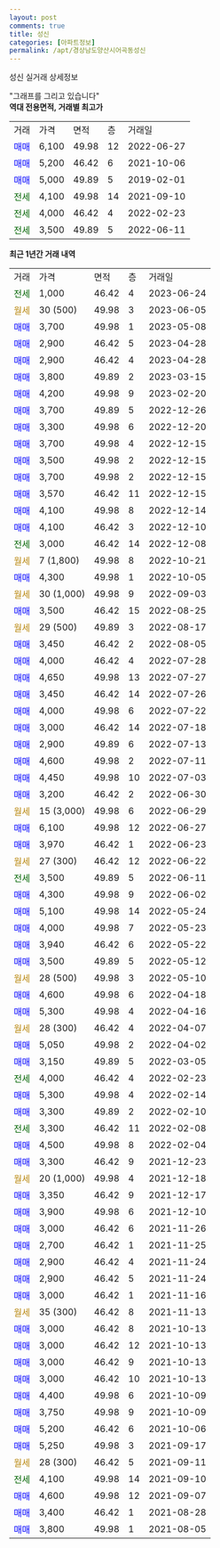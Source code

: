 ```yaml
---
layout: post
comments: true
title: 성신
categories: [아파트정보]
permalink: /apt/경상남도양산시어곡동성신
---
```


성신 실거래 상세정보

<script type="text/javascript">
  google.charts.load('current', {'packages':['line', 'corechart']});
  google.charts.setOnLoadCallback(drawChart);

  function drawChart() {
    var data = new google.visualization.DataTable();
    data.addColumn('date', '거래일');
    data.addColumn('number', "매매");
    data.addColumn('number', "전세");
    data.addColumn('number', "전매");

    data.addRows([[new Date(Date.parse("2023-06-24")), null, 1000, null], [new Date(Date.parse("2023-06-05")), null, null, null], [new Date(Date.parse("2023-05-08")), 3700, null, null], [new Date(Date.parse("2023-04-28")), 2900, null, null], [new Date(Date.parse("2023-04-28")), 2900, null, null], [new Date(Date.parse("2023-03-15")), 3800, null, null], [new Date(Date.parse("2023-02-20")), 4200, null, null], [new Date(Date.parse("2022-12-26")), 3700, null, null], [new Date(Date.parse("2022-12-20")), 3300, null, null], [new Date(Date.parse("2022-12-15")), 3700, null, null], [new Date(Date.parse("2022-12-15")), 3500, null, null], [new Date(Date.parse("2022-12-15")), 3700, null, null], [new Date(Date.parse("2022-12-15")), 3570, null, null], [new Date(Date.parse("2022-12-14")), 4100, null, null], [new Date(Date.parse("2022-12-10")), 4100, null, null], [new Date(Date.parse("2022-12-08")), null, 3000, null], [new Date(Date.parse("2022-10-21")), null, null, null], [new Date(Date.parse("2022-10-05")), 4300, null, null], [new Date(Date.parse("2022-09-03")), null, null, null], [new Date(Date.parse("2022-08-25")), 3500, null, null], [new Date(Date.parse("2022-08-17")), null, null, null], [new Date(Date.parse("2022-08-05")), 3450, null, null], [new Date(Date.parse("2022-07-28")), 4000, null, null], [new Date(Date.parse("2022-07-27")), 4650, null, null], [new Date(Date.parse("2022-07-26")), 3450, null, null], [new Date(Date.parse("2022-07-22")), 4000, null, null], [new Date(Date.parse("2022-07-18")), 3000, null, null], [new Date(Date.parse("2022-07-13")), 2900, null, null], [new Date(Date.parse("2022-07-11")), 4600, null, null], [new Date(Date.parse("2022-07-03")), 4450, null, null], [new Date(Date.parse("2022-06-30")), 3200, null, null], [new Date(Date.parse("2022-06-29")), null, null, null], [new Date(Date.parse("2022-06-27")), 6100, null, null], [new Date(Date.parse("2022-06-23")), 3970, null, null], [new Date(Date.parse("2022-06-22")), null, null, null], [new Date(Date.parse("2022-06-11")), null, 3500, null], [new Date(Date.parse("2022-06-02")), 4300, null, null], [new Date(Date.parse("2022-05-24")), 5100, null, null], [new Date(Date.parse("2022-05-23")), 4000, null, null], [new Date(Date.parse("2022-05-22")), 3940, null, null], [new Date(Date.parse("2022-05-12")), 3500, null, null], [new Date(Date.parse("2022-05-10")), null, null, null], [new Date(Date.parse("2022-04-18")), 4600, null, null], [new Date(Date.parse("2022-04-16")), 5300, null, null], [new Date(Date.parse("2022-04-07")), null, null, null], [new Date(Date.parse("2022-04-02")), 5050, null, null], [new Date(Date.parse("2022-03-05")), 3150, null, null], [new Date(Date.parse("2022-02-23")), null, 4000, null], [new Date(Date.parse("2022-02-14")), 5300, null, null], [new Date(Date.parse("2022-02-10")), 3300, null, null], [new Date(Date.parse("2022-02-08")), null, 3300, null], [new Date(Date.parse("2022-02-04")), 4500, null, null], [new Date(Date.parse("2021-12-23")), 3300, null, null], [new Date(Date.parse("2021-12-18")), null, null, null], [new Date(Date.parse("2021-12-17")), 3350, null, null], [new Date(Date.parse("2021-12-10")), 3900, null, null], [new Date(Date.parse("2021-11-26")), 3000, null, null], [new Date(Date.parse("2021-11-25")), 2700, null, null], [new Date(Date.parse("2021-11-24")), 2900, null, null], [new Date(Date.parse("2021-11-24")), 2900, null, null], [new Date(Date.parse("2021-11-16")), 3000, null, null], [new Date(Date.parse("2021-11-13")), null, null, null], [new Date(Date.parse("2021-10-13")), 3000, null, null], [new Date(Date.parse("2021-10-13")), 3000, null, null], [new Date(Date.parse("2021-10-13")), 3000, null, null], [new Date(Date.parse("2021-10-13")), 3000, null, null], [new Date(Date.parse("2021-10-09")), 4400, null, null], [new Date(Date.parse("2021-10-09")), 3750, null, null], [new Date(Date.parse("2021-10-06")), 5200, null, null], [new Date(Date.parse("2021-09-17")), 5250, null, null], [new Date(Date.parse("2021-09-11")), null, null, null], [new Date(Date.parse("2021-09-10")), null, 4100, null], [new Date(Date.parse("2021-09-07")), 4600, null, null], [new Date(Date.parse("2021-08-28")), 3400, null, null], [new Date(Date.parse("2021-08-05")), 3800, null, null]]);

    var options = {
      hAxis: {
        format: 'yyyy/MM/dd'
      },    
      lineWidth: 0,
      pointsVisible: true,    
      title: '최근 1년간 유형별 실거래가 분포',
      legend: { position: 'bottom' }
    };

    var formatter = new google.visualization.NumberFormat({pattern:'###,###'} );
    formatter.format(data, 1);
    formatter.format(data, 2);
    
    setTimeout(function() {
        var chart = new google.visualization.LineChart(document.getElementById('columnchart_material'));
        chart.draw(data, (options));
        document.getElementById('loading').style.display = 'none';
    }, 200);
  }
</script>


<div id="loading" style="z-index:20; display: block; margin-left: 0px">"그래프를 그리고 있습니다"</div>
<div id="columnchart_material" style="width: 95%; margin-left: 0px; display: block"></div>
<!-- contents start -->
<b>역대 전용면적, 거래별 최고가</b>
<table class="sortable">
    <tr>
      <td>거래</td>
      <td>가격</td>
      <td>면적</td>
      <td>층</td>
      <td>거래일</td>
    </tr>
        <tr>
          <td><a style="color: blue">매매</a></td>
          <td>6,100</td>
          <td>49.98</td>
          <td>12</td>
          <td>2022-06-27</td>
        </tr>            <tr>
          <td><a style="color: blue">매매</a></td>
          <td>5,200</td>
          <td>46.42</td>
          <td>6</td>
          <td>2021-10-06</td>
        </tr>            <tr>
          <td><a style="color: blue">매매</a></td>
          <td>5,000</td>
          <td>49.89</td>
          <td>5</td>
          <td>2019-02-01</td>
        </tr>        
        <tr>
              <td><a style="color: darkgreen">전세</a></td>
              <td>4,100</td>
              <td>49.98</td>
              <td>14</td>
              <td>2021-09-10</td>
            </tr>            <tr>
              <td><a style="color: darkgreen">전세</a></td>
              <td>4,000</td>
              <td>46.42</td>
              <td>4</td>
              <td>2022-02-23</td>
            </tr>            <tr>
              <td><a style="color: darkgreen">전세</a></td>
              <td>3,500</td>
              <td>49.89</td>
              <td>5</td>
              <td>2022-06-11</td>
            </tr>        
    
</table>

<b>최근 1년간 거래 내역</b>

<table class="sortable">
    <tr>
      <td>거래</td>
      <td>가격</td>
      <td>면적</td>
      <td>층</td>
      <td>거래일</td>
    </tr>
    <tr>
      <td><a style="color: darkgreen">전세</a></td>
      <td>1,000</td>
      <td>46.42</td>
      <td>4</td>
      <td>2023-06-24</td>
    </tr>          <tr>
      <td><a style="color: darkgoldenrod">월세</a></td>
      <td>30 (500)</td>
      <td>49.98</td>
      <td>3</td>
      <td>2023-06-05</td>
    </tr>          <tr>
      <td><a style="color: blue">매매</a></td>
      <td>3,700</td>
      <td>49.98</td>
      <td>1</td>
      <td>2023-05-08</td>
    </tr>          <tr>
      <td><a style="color: blue">매매</a></td>
      <td>2,900</td>
      <td>46.42</td>
      <td>5</td>
      <td>2023-04-28</td>
    </tr>          <tr>
      <td><a style="color: blue">매매</a></td>
      <td>2,900</td>
      <td>46.42</td>
      <td>4</td>
      <td>2023-04-28</td>
    </tr>          <tr>
      <td><a style="color: blue">매매</a></td>
      <td>3,800</td>
      <td>49.89</td>
      <td>2</td>
      <td>2023-03-15</td>
    </tr>          <tr>
      <td><a style="color: blue">매매</a></td>
      <td>4,200</td>
      <td>49.98</td>
      <td>9</td>
      <td>2023-02-20</td>
    </tr>          <tr>
      <td><a style="color: blue">매매</a></td>
      <td>3,700</td>
      <td>49.89</td>
      <td>5</td>
      <td>2022-12-26</td>
    </tr>          <tr>
      <td><a style="color: blue">매매</a></td>
      <td>3,300</td>
      <td>49.98</td>
      <td>6</td>
      <td>2022-12-20</td>
    </tr>          <tr>
      <td><a style="color: blue">매매</a></td>
      <td>3,700</td>
      <td>49.98</td>
      <td>4</td>
      <td>2022-12-15</td>
    </tr>          <tr>
      <td><a style="color: blue">매매</a></td>
      <td>3,500</td>
      <td>49.98</td>
      <td>2</td>
      <td>2022-12-15</td>
    </tr>          <tr>
      <td><a style="color: blue">매매</a></td>
      <td>3,700</td>
      <td>49.98</td>
      <td>2</td>
      <td>2022-12-15</td>
    </tr>          <tr>
      <td><a style="color: blue">매매</a></td>
      <td>3,570</td>
      <td>46.42</td>
      <td>11</td>
      <td>2022-12-15</td>
    </tr>          <tr>
      <td><a style="color: blue">매매</a></td>
      <td>4,100</td>
      <td>49.98</td>
      <td>8</td>
      <td>2022-12-14</td>
    </tr>          <tr>
      <td><a style="color: blue">매매</a></td>
      <td>4,100</td>
      <td>46.42</td>
      <td>3</td>
      <td>2022-12-10</td>
    </tr>          <tr>
      <td><a style="color: darkgreen">전세</a></td>
      <td>3,000</td>
      <td>46.42</td>
      <td>14</td>
      <td>2022-12-08</td>
    </tr>          <tr>
      <td><a style="color: darkgoldenrod">월세</a></td>
      <td>7 (1,800)</td>
      <td>49.98</td>
      <td>8</td>
      <td>2022-10-21</td>
    </tr>          <tr>
      <td><a style="color: blue">매매</a></td>
      <td>4,300</td>
      <td>49.98</td>
      <td>1</td>
      <td>2022-10-05</td>
    </tr>          <tr>
      <td><a style="color: darkgoldenrod">월세</a></td>
      <td>30 (1,000)</td>
      <td>49.98</td>
      <td>9</td>
      <td>2022-09-03</td>
    </tr>          <tr>
      <td><a style="color: blue">매매</a></td>
      <td>3,500</td>
      <td>46.42</td>
      <td>15</td>
      <td>2022-08-25</td>
    </tr>          <tr>
      <td><a style="color: darkgoldenrod">월세</a></td>
      <td>29 (500)</td>
      <td>49.89</td>
      <td>3</td>
      <td>2022-08-17</td>
    </tr>          <tr>
      <td><a style="color: blue">매매</a></td>
      <td>3,450</td>
      <td>46.42</td>
      <td>2</td>
      <td>2022-08-05</td>
    </tr>          <tr>
      <td><a style="color: blue">매매</a></td>
      <td>4,000</td>
      <td>46.42</td>
      <td>4</td>
      <td>2022-07-28</td>
    </tr>          <tr>
      <td><a style="color: blue">매매</a></td>
      <td>4,650</td>
      <td>49.98</td>
      <td>13</td>
      <td>2022-07-27</td>
    </tr>          <tr>
      <td><a style="color: blue">매매</a></td>
      <td>3,450</td>
      <td>46.42</td>
      <td>14</td>
      <td>2022-07-26</td>
    </tr>          <tr>
      <td><a style="color: blue">매매</a></td>
      <td>4,000</td>
      <td>49.98</td>
      <td>6</td>
      <td>2022-07-22</td>
    </tr>          <tr>
      <td><a style="color: blue">매매</a></td>
      <td>3,000</td>
      <td>46.42</td>
      <td>14</td>
      <td>2022-07-18</td>
    </tr>          <tr>
      <td><a style="color: blue">매매</a></td>
      <td>2,900</td>
      <td>49.89</td>
      <td>6</td>
      <td>2022-07-13</td>
    </tr>          <tr>
      <td><a style="color: blue">매매</a></td>
      <td>4,600</td>
      <td>49.98</td>
      <td>2</td>
      <td>2022-07-11</td>
    </tr>          <tr>
      <td><a style="color: blue">매매</a></td>
      <td>4,450</td>
      <td>49.98</td>
      <td>10</td>
      <td>2022-07-03</td>
    </tr>          <tr>
      <td><a style="color: blue">매매</a></td>
      <td>3,200</td>
      <td>46.42</td>
      <td>2</td>
      <td>2022-06-30</td>
    </tr>          <tr>
      <td><a style="color: darkgoldenrod">월세</a></td>
      <td>15 (3,000)</td>
      <td>49.98</td>
      <td>6</td>
      <td>2022-06-29</td>
    </tr>          <tr>
      <td><a style="color: blue">매매</a></td>
      <td>6,100</td>
      <td>49.98</td>
      <td>12</td>
      <td>2022-06-27</td>
    </tr>          <tr>
      <td><a style="color: blue">매매</a></td>
      <td>3,970</td>
      <td>46.42</td>
      <td>1</td>
      <td>2022-06-23</td>
    </tr>          <tr>
      <td><a style="color: darkgoldenrod">월세</a></td>
      <td>27 (300)</td>
      <td>46.42</td>
      <td>12</td>
      <td>2022-06-22</td>
    </tr>          <tr>
      <td><a style="color: darkgreen">전세</a></td>
      <td>3,500</td>
      <td>49.89</td>
      <td>5</td>
      <td>2022-06-11</td>
    </tr>          <tr>
      <td><a style="color: blue">매매</a></td>
      <td>4,300</td>
      <td>49.98</td>
      <td>9</td>
      <td>2022-06-02</td>
    </tr>          <tr>
      <td><a style="color: blue">매매</a></td>
      <td>5,100</td>
      <td>49.98</td>
      <td>14</td>
      <td>2022-05-24</td>
    </tr>          <tr>
      <td><a style="color: blue">매매</a></td>
      <td>4,000</td>
      <td>49.98</td>
      <td>7</td>
      <td>2022-05-23</td>
    </tr>          <tr>
      <td><a style="color: blue">매매</a></td>
      <td>3,940</td>
      <td>46.42</td>
      <td>6</td>
      <td>2022-05-22</td>
    </tr>          <tr>
      <td><a style="color: blue">매매</a></td>
      <td>3,500</td>
      <td>49.89</td>
      <td>5</td>
      <td>2022-05-12</td>
    </tr>          <tr>
      <td><a style="color: darkgoldenrod">월세</a></td>
      <td>28 (500)</td>
      <td>49.98</td>
      <td>3</td>
      <td>2022-05-10</td>
    </tr>          <tr>
      <td><a style="color: blue">매매</a></td>
      <td>4,600</td>
      <td>49.98</td>
      <td>6</td>
      <td>2022-04-18</td>
    </tr>          <tr>
      <td><a style="color: blue">매매</a></td>
      <td>5,300</td>
      <td>49.98</td>
      <td>4</td>
      <td>2022-04-16</td>
    </tr>          <tr>
      <td><a style="color: darkgoldenrod">월세</a></td>
      <td>28 (300)</td>
      <td>46.42</td>
      <td>4</td>
      <td>2022-04-07</td>
    </tr>          <tr>
      <td><a style="color: blue">매매</a></td>
      <td>5,050</td>
      <td>49.98</td>
      <td>2</td>
      <td>2022-04-02</td>
    </tr>          <tr>
      <td><a style="color: blue">매매</a></td>
      <td>3,150</td>
      <td>49.89</td>
      <td>5</td>
      <td>2022-03-05</td>
    </tr>          <tr>
      <td><a style="color: darkgreen">전세</a></td>
      <td>4,000</td>
      <td>46.42</td>
      <td>4</td>
      <td>2022-02-23</td>
    </tr>          <tr>
      <td><a style="color: blue">매매</a></td>
      <td>5,300</td>
      <td>49.98</td>
      <td>4</td>
      <td>2022-02-14</td>
    </tr>          <tr>
      <td><a style="color: blue">매매</a></td>
      <td>3,300</td>
      <td>49.89</td>
      <td>2</td>
      <td>2022-02-10</td>
    </tr>          <tr>
      <td><a style="color: darkgreen">전세</a></td>
      <td>3,300</td>
      <td>46.42</td>
      <td>11</td>
      <td>2022-02-08</td>
    </tr>          <tr>
      <td><a style="color: blue">매매</a></td>
      <td>4,500</td>
      <td>49.98</td>
      <td>8</td>
      <td>2022-02-04</td>
    </tr>          <tr>
      <td><a style="color: blue">매매</a></td>
      <td>3,300</td>
      <td>46.42</td>
      <td>9</td>
      <td>2021-12-23</td>
    </tr>          <tr>
      <td><a style="color: darkgoldenrod">월세</a></td>
      <td>20 (1,000)</td>
      <td>49.98</td>
      <td>4</td>
      <td>2021-12-18</td>
    </tr>          <tr>
      <td><a style="color: blue">매매</a></td>
      <td>3,350</td>
      <td>46.42</td>
      <td>9</td>
      <td>2021-12-17</td>
    </tr>          <tr>
      <td><a style="color: blue">매매</a></td>
      <td>3,900</td>
      <td>49.98</td>
      <td>6</td>
      <td>2021-12-10</td>
    </tr>          <tr>
      <td><a style="color: blue">매매</a></td>
      <td>3,000</td>
      <td>46.42</td>
      <td>6</td>
      <td>2021-11-26</td>
    </tr>          <tr>
      <td><a style="color: blue">매매</a></td>
      <td>2,700</td>
      <td>46.42</td>
      <td>1</td>
      <td>2021-11-25</td>
    </tr>          <tr>
      <td><a style="color: blue">매매</a></td>
      <td>2,900</td>
      <td>46.42</td>
      <td>4</td>
      <td>2021-11-24</td>
    </tr>          <tr>
      <td><a style="color: blue">매매</a></td>
      <td>2,900</td>
      <td>46.42</td>
      <td>5</td>
      <td>2021-11-24</td>
    </tr>          <tr>
      <td><a style="color: blue">매매</a></td>
      <td>3,000</td>
      <td>46.42</td>
      <td>1</td>
      <td>2021-11-16</td>
    </tr>          <tr>
      <td><a style="color: darkgoldenrod">월세</a></td>
      <td>35 (300)</td>
      <td>46.42</td>
      <td>8</td>
      <td>2021-11-13</td>
    </tr>          <tr>
      <td><a style="color: blue">매매</a></td>
      <td>3,000</td>
      <td>46.42</td>
      <td>8</td>
      <td>2021-10-13</td>
    </tr>          <tr>
      <td><a style="color: blue">매매</a></td>
      <td>3,000</td>
      <td>46.42</td>
      <td>12</td>
      <td>2021-10-13</td>
    </tr>          <tr>
      <td><a style="color: blue">매매</a></td>
      <td>3,000</td>
      <td>46.42</td>
      <td>9</td>
      <td>2021-10-13</td>
    </tr>          <tr>
      <td><a style="color: blue">매매</a></td>
      <td>3,000</td>
      <td>46.42</td>
      <td>10</td>
      <td>2021-10-13</td>
    </tr>          <tr>
      <td><a style="color: blue">매매</a></td>
      <td>4,400</td>
      <td>49.98</td>
      <td>6</td>
      <td>2021-10-09</td>
    </tr>          <tr>
      <td><a style="color: blue">매매</a></td>
      <td>3,750</td>
      <td>49.98</td>
      <td>9</td>
      <td>2021-10-09</td>
    </tr>          <tr>
      <td><a style="color: blue">매매</a></td>
      <td>5,200</td>
      <td>46.42</td>
      <td>6</td>
      <td>2021-10-06</td>
    </tr>          <tr>
      <td><a style="color: blue">매매</a></td>
      <td>5,250</td>
      <td>49.98</td>
      <td>3</td>
      <td>2021-09-17</td>
    </tr>          <tr>
      <td><a style="color: darkgoldenrod">월세</a></td>
      <td>28 (300)</td>
      <td>46.42</td>
      <td>5</td>
      <td>2021-09-11</td>
    </tr>          <tr>
      <td><a style="color: darkgreen">전세</a></td>
      <td>4,100</td>
      <td>49.98</td>
      <td>14</td>
      <td>2021-09-10</td>
    </tr>          <tr>
      <td><a style="color: blue">매매</a></td>
      <td>4,600</td>
      <td>49.98</td>
      <td>12</td>
      <td>2021-09-07</td>
    </tr>          <tr>
      <td><a style="color: blue">매매</a></td>
      <td>3,400</td>
      <td>46.42</td>
      <td>1</td>
      <td>2021-08-28</td>
    </tr>          <tr>
      <td><a style="color: blue">매매</a></td>
      <td>3,800</td>
      <td>49.98</td>
      <td>1</td>
      <td>2021-08-05</td>
    </tr>      </table>
<!-- contents end -->    

